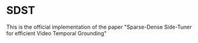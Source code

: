 # SDST
This is the official implementation of the paper "Sparse-Dense Side-Tuner for efficient Video Temporal Grounding"
